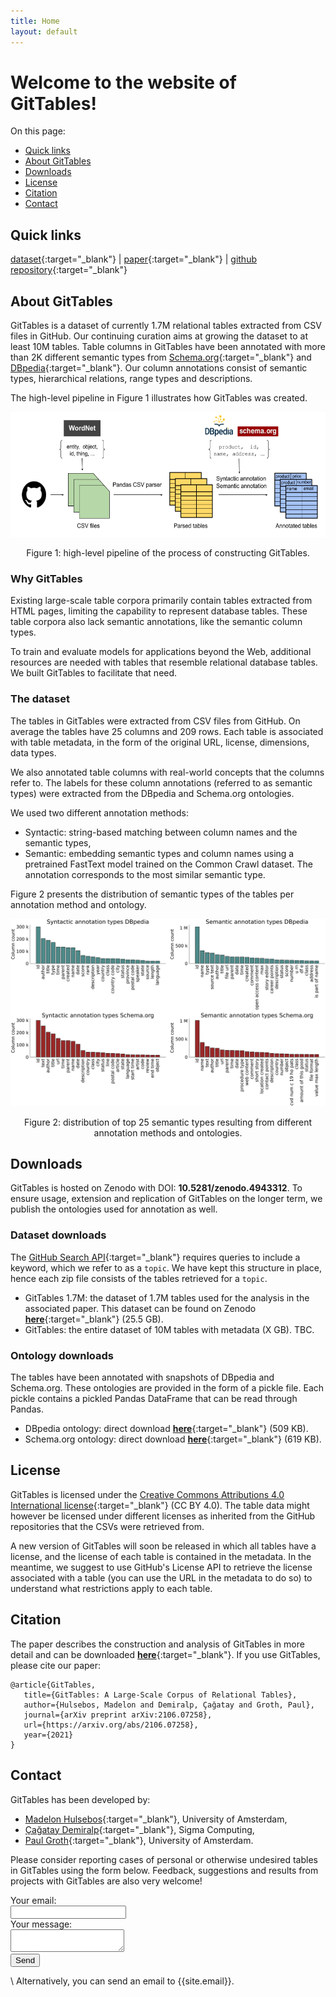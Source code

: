 ```yaml
---
title: Home
layout: default
---
```


# Welcome to the website of **GitTables**!

On this page:
- [Quick links](#quick-links)
- [About GitTables](#about-gittables)
- [Downloads](#downloads)
- [License](#license)
- [Citation](#citation)
- [Contact](#contact)

## Quick links

[dataset](https://zenodo.org/record/4943312#.YMcUlzYzZ4I){:target="_blank"} | [paper](https://arxiv.org/pdf/2106.07258){:target="_blank"} | [github repository](https://github.com/madelonhulsebos/gittables){:target="_blank"}


## About GitTables

GitTables is a dataset of currently 1.7M relational tables extracted from CSV files in GitHub. Our continuing curation aims at growing the dataset to at least 10M tables. Table columns in GitTables have been annotated with more than 2K different semantic types from [Schema.org](https://schema.org/){:target="_blank"} and [DBpedia](https://www.dbpedia.org/resources/ontology/){:target="_blank"}. Our column annotations consist of semantic types, hierarchical relations, range types and descriptions.

The high-level pipeline in Figure 1 illustrates how GitTables was created.

<p align="center">
    <img src="images/GitTables_pipeline.png" width="600" height="200"/>
    <figcaption style="text-align:center">Figure 1: high-level pipeline of the process of constructing GitTables.</figcaption>
</p>


### Why GitTables

Existing large-scale table corpora primarily contain tables extracted from HTML pages, limiting the capability to represent database tables. These table corpora also lack semantic annotations, like the semantic column types. 

To train and evaluate models for applications beyond the Web, additional resources are needed with tables that resemble relational database tables. We built GitTables to facilitate that need.


### The dataset

The tables in GitTables were extracted from CSV files from GitHub. On average the tables have 25 columns and 209 rows.
Each table is associated with table metadata, in the form of the original URL, license, dimensions, data types.

We also annotated table columns with real-world concepts that the columns refer to. The labels for these column annotations (referred to as semantic types) were extracted from the DBpedia and Schema.org ontologies.

We used two different annotation methods:
- Syntactic: string-based matching between column names and the semantic types,
- Semantic: embedding semantic types and column names using a pretrained FastText model trained on the Common Crawl dataset. The annotation corresponds to the most similar semantic type.

Figure 2 presents the distribution of semantic types of the tables per annotation method and ontology.

<p align="center">
    <img src="images/column_types_distributions_total.png" width="600" height="300"/>
    <figcaption style="text-align:center">Figure 2: distribution of top 25 semantic types resulting from different annotation methods and ontologies.</figcaption>
</p>


## Downloads

GitTables is hosted on Zenodo with DOI: **10.5281/zenodo.4943312**. To ensure usage, extension and replication of GitTables on the longer term, we publish the ontologies used for annotation as well. 

### Dataset downloads

The [GitHub Search API](https://docs.github.com/en/search-github/searching-on-github/searching-code){:target="_blank"} requires queries to include a keyword, which we refer to as a `topic`. We have kept this structure in place, hence each zip file consists of the tables retrieved for a `topic`.

- GitTables 1.7M: the dataset of 1.7M tables used for the analysis in the associated paper. This dataset can be found on Zenodo [**here**](https://zenodo.org/record/4943312#.YMcUlzYzZ4I){:target="_blank"} (25.5 GB).
- GitTables: the entire dataset of 10M tables with metadata (X GB). TBC.

### Ontology downloads
The tables have been annotated with snapshots of DBpedia and Schema.org. These ontologies are provided in the form of a pickle file. Each pickle contains a pickled Pandas DataFrame that can be read through Pandas.

- DBpedia ontology: direct download [**here**](downloads/dbpedia_20210528.pkl){:target="_blank"} (509 KB).
- Schema.org ontology: direct download [**here**](downloads/schema_20210528.pkl){:target="_blank"} (619 KB).


## License
GitTables is licensed under the [Creative Commons Attributions 4.0 International license](https://creativecommons.org/licenses/by/4.0/){:target="_blank"} (CC BY 4.0). The table data might however be licensed under different licenses as inherited from the GitHub repositories that the CSVs were retrieved from. 

A new version of GitTables will soon be released in which all tables have a license, and the license of each table is contained in the metadata. In the meantime, we suggest to use GitHub's License API to retrieve the license associated with a table (you can use the URL in the metadata to do so) to understand what restrictions apply to each table.


## Citation
The paper describes the construction and analysis of GitTables in more detail and can be downloaded [**here**](https://arxiv.org/pdf/2106.07258.pdf){:target="_blank"}.
If you use GitTables, please cite our paper:

```
@article{GitTables,
   title={GitTables: A Large-Scale Corpus of Relational Tables},
   author={Hulsebos, Madelon and Demiralp, Çağatay and Groth, Paul},
   journal={arXiv preprint arXiv:2106.07258},
   url={https://arxiv.org/abs/2106.07258},
   year={2021}
}
```


## Contact

GitTables has been developed by:
- [Madelon Hulsebos](https://madelonhulsebos.github.io){:target="_blank"}, University of Amsterdam,
- [Çağatay Demiralp](https://hci.stanford.edu/~cagatay/){:target="_blank"}, Sigma Computing,
- [Paul Groth](http://pgroth.com){:target="_blank"}, University of Amsterdam.

Please consider reporting cases of personal or otherwise undesired tables in GitTables using the form below.
Feedback, suggestions and results from projects with GitTables are also very welcome!

<form
  action="https://formspree.io/f/xzbygjng"
  method="POST"
>
  <label>
    Your email:
    <br>
    <input type="email" name="_replyto">
  </label>
  <br>
  <label>
    Your message:
    <br>
    <textarea name="message"></textarea>
  </label>
  <br>
  <button type="submit">Send</button>
</form>

\\
Alternatively, you can send an email to {{site.email}}.
